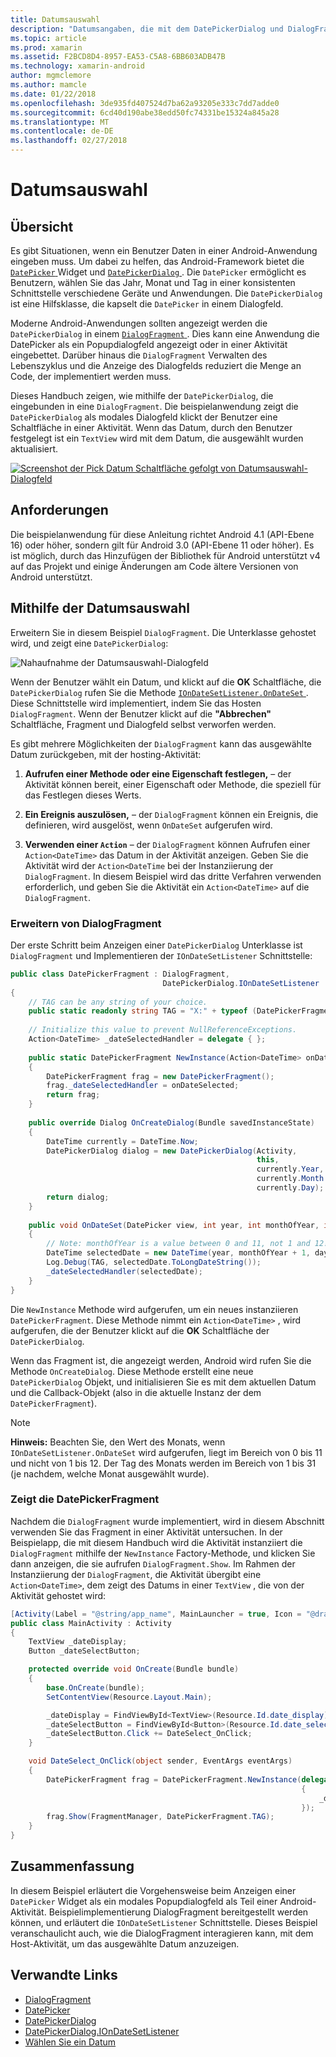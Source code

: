 ```yaml
---
title: Datumsauswahl
description: "Datumsangaben, die mit dem DatePickerDialog und DialogFragment auswählen"
ms.topic: article
ms.prod: xamarin
ms.assetid: F2BCD8D4-8957-EA53-C5A8-6BB603ADB47B
ms.technology: xamarin-android
author: mgmclemore
ms.author: mamcle
ms.date: 01/22/2018
ms.openlocfilehash: 3de935fd407524d7ba62a93205e333c7dd7adde0
ms.sourcegitcommit: 6cd40d190abe38edd50fc74331be15324a845a28
ms.translationtype: MT
ms.contentlocale: de-DE
ms.lasthandoff: 02/27/2018
---
```

# <a name="date-picker"></a>Datumsauswahl

## <a name="overview"></a>Übersicht

Es gibt Situationen, wenn ein Benutzer Daten in einer Android-Anwendung eingeben muss. Um dabei zu helfen, das Android-Framework bietet die [ `DatePicker` ](https://developer.xamarin.com/api/type/Android.Widget.DatePicker/) Widget und [ `DatePickerDialog` ](https://developer.xamarin.com/api/type/Android.App.DatePickerDialog/) . Die `DatePicker` ermöglicht es Benutzern, wählen Sie das Jahr, Monat und Tag in einer konsistenten Schnittstelle verschiedene Geräte und Anwendungen. Die `DatePickerDialog` ist eine Hilfsklasse, die kapselt die `DatePicker` in einem Dialogfeld.

Moderne Android-Anwendungen sollten angezeigt werden die `DatePickerDialog` in einem [ `DialogFragment` ](https://developer.xamarin.com/api/type/Android.App.DialogFragment/). Dies kann eine Anwendung die DatePicker als ein Popupdialogfeld angezeigt oder in einer Aktivität eingebettet. Darüber hinaus die `DialogFragment` Verwalten des Lebenszyklus und die Anzeige des Dialogfelds reduziert die Menge an Code, der implementiert werden muss.

Dieses Handbuch zeigen, wie mithilfe der `DatePickerDialog`, die eingebunden in eine `DialogFragment`. Die beispielanwendung zeigt die `DatePickerDialog` als modales Dialogfeld klickt der Benutzer eine Schaltfläche in einer Aktivität. Wenn das Datum, durch den Benutzer festgelegt ist ein `TextView` wird mit dem Datum, die ausgewählt wurden aktualisiert.

[![Screenshot der Pick Datum Schaltfläche gefolgt von Datumsauswahl-Dialogfeld](date-picker-images/image-01-sml.png)](date-picker-images/image-01.png)

## <a name="requirements"></a>Anforderungen

Die beispielanwendung für diese Anleitung richtet Android 4.1 (API-Ebene
16) oder höher, sondern gilt für Android 3.0 (API-Ebene 11 oder höher). Es ist möglich, durch das Hinzufügen der Bibliothek für Android unterstützt v4 auf das Projekt und einige Änderungen am Code ältere Versionen von Android unterstützt.

## <a name="using-the-datepicker"></a>Mithilfe der Datumsauswahl

Erweitern Sie in diesem Beispiel `DialogFragment`. Die Unterklasse gehostet wird, und zeigt eine `DatePickerDialog`:

![Nahaufnahme der Datumsauswahl-Dialogfeld](date-picker-images/image-02.png)

Wenn der Benutzer wählt ein Datum, und klickt auf die **OK** Schaltfläche, die `DatePickerDialog` rufen Sie die Methode [ `IOnDateSetListener.OnDateSet` ](https://developer.xamarin.com/api/member/Android.App.DatePickerDialog+IOnDateSetListener.OnDateSet/p/Android.Widget.DatePicker/System.Int32/System.Int32/System.Int32/).
Diese Schnittstelle wird implementiert, indem Sie das Hosten `DialogFragment`. Wenn der Benutzer klickt auf die **"Abbrechen"** Schaltfläche, Fragment und Dialogfeld selbst verworfen werden.

Es gibt mehrere Möglichkeiten der `DialogFragment` kann das ausgewählte Datum zurückgeben, mit der hosting-Aktivität:

1. **Aufrufen einer Methode oder eine Eigenschaft festlegen,** &ndash; der Aktivität können bereit, einer Eigenschaft oder Methode, die speziell für das Festlegen dieses Werts.

2. **Ein Ereignis auszulösen,** &ndash; der `DialogFragment` können ein Ereignis, die definieren, wird ausgelöst, wenn `OnDateSet` aufgerufen wird.

3. **Verwenden einer `Action`**  &ndash; der `DialogFragment` können Aufrufen einer `Action<DateTime>` das Datum in der Aktivität anzeigen. Geben Sie die Aktivität wird der `Action<DateTime` bei der Instanziierung der `DialogFragment`. In diesem Beispiel wird das dritte Verfahren verwenden erforderlich, und geben Sie die Aktivität ein `Action<DateTime>` auf die `DialogFragment`.


<a name="extending_dialogfragment" />

### <a name="extending-dialogfragment"></a>Erweitern von DialogFragment

Der erste Schritt beim Anzeigen einer `DatePickerDialog` Unterklasse ist `DialogFragment` und Implementieren der `IOnDateSetListener` Schnittstelle:

```csharp
public class DatePickerFragment : DialogFragment, 
                                  DatePickerDialog.IOnDateSetListener
{
    // TAG can be any string of your choice.
    public static readonly string TAG = "X:" + typeof (DatePickerFragment).Name.ToUpper();
    
    // Initialize this value to prevent NullReferenceExceptions.
    Action<DateTime> _dateSelectedHandler = delegate { };
    
    public static DatePickerFragment NewInstance(Action<DateTime> onDateSelected)
    {
        DatePickerFragment frag = new DatePickerFragment();
        frag._dateSelectedHandler = onDateSelected;
        return frag;
    }
    
    public override Dialog OnCreateDialog(Bundle savedInstanceState)
    {
        DateTime currently = DateTime.Now;
        DatePickerDialog dialog = new DatePickerDialog(Activity, 
                                                       this, 
                                                       currently.Year, 
                                                       currently.Month - 1,
                                                       currently.Day);
        return dialog;
    }
    
    public void OnDateSet(DatePicker view, int year, int monthOfYear, int dayOfMonth)
    {
        // Note: monthOfYear is a value between 0 and 11, not 1 and 12!
        DateTime selectedDate = new DateTime(year, monthOfYear + 1, dayOfMonth);
        Log.Debug(TAG, selectedDate.ToLongDateString());
        _dateSelectedHandler(selectedDate);
    }
}
```

Die `NewInstance` Methode wird aufgerufen, um ein neues instanziieren `DatePickerFragment`. Diese Methode nimmt ein `Action<DateTime>` , wird aufgerufen, die der Benutzer klickt auf die **OK** Schaltfläche der `DatePickerDialog`.

Wenn das Fragment ist, die angezeigt werden, Android wird rufen Sie die Methode `OnCreateDialog`. Diese Methode erstellt eine neue `DatePickerDialog` Objekt, und initialisieren Sie es mit dem aktuellen Datum und die Callback-Objekt (also in die aktuelle Instanz der dem `DatePickerFragment`).


> [!NOTE]
> **Hinweis:** Beachten Sie, den Wert des Monats, wenn `IOnDateSetListener.OnDateSet` wird aufgerufen, liegt im Bereich von 0 bis 11 und nicht von 1 bis 12. Der Tag des Monats werden im Bereich von 1 bis 31 (je nachdem, welche Monat ausgewählt wurde).


<a name="date_picker_fragment" />

### <a name="showing-the-datepickerfragment"></a>Zeigt die DatePickerFragment

Nachdem die `DialogFragment` wurde implementiert, wird in diesem Abschnitt verwenden Sie das Fragment in einer Aktivität untersuchen. In der Beispielapp, die mit diesem Handbuch wird die Aktivität instanziiert die `DialogFragment` mithilfe der `NewInstance` Factory-Methode, und klicken Sie dann anzeigen, die sie aufrufen `DialogFragment.Show`. Im Rahmen der Instanziierung der `DialogFragment`, die Aktivität übergibt eine `Action<DateTime>`, dem zeigt des Datums in einer `TextView` , die von der Aktivität gehostet wird:

```csharp
[Activity(Label = "@string/app_name", MainLauncher = true, Icon = "@drawable/icon")]
public class MainActivity : Activity
{
    TextView _dateDisplay;
    Button _dateSelectButton;

    protected override void OnCreate(Bundle bundle)
    {
        base.OnCreate(bundle);
        SetContentView(Resource.Layout.Main);

        _dateDisplay = FindViewById<TextView>(Resource.Id.date_display);
        _dateSelectButton = FindViewById<Button>(Resource.Id.date_select_button);
        _dateSelectButton.Click += DateSelect_OnClick;
    }

    void DateSelect_OnClick(object sender, EventArgs eventArgs)
    {
        DatePickerFragment frag = DatePickerFragment.NewInstance(delegate(DateTime time)
                                                                 {
                                                                     _dateDisplay.Text = time.ToLongDateString();
                                                                 });
        frag.Show(FragmentManager, DatePickerFragment.TAG);
    }
}
```

<a name="summary" />

## <a name="summary"></a>Zusammenfassung

In diesem Beispiel erläutert die Vorgehensweise beim Anzeigen einer `DatePicker` Widget als ein modales Popupdialogfeld als Teil einer Android-Aktivität. Beispielimplementierung DialogFragment bereitgestellt werden können, und erläutert die `IOnDateSetListener` Schnittstelle. Dieses Beispiel veranschaulicht auch, wie die DialogFragment interagieren kann, mit dem Host-Aktivität, um das ausgewählte Datum anzuzeigen.


## <a name="related-links"></a>Verwandte Links

- [DialogFragment](https://developer.xamarin.com/api/type/Android.App.DialogFragment/)
- [DatePicker](https://developer.xamarin.com/api/type/Android.Widget.DatePicker/)
- [DatePickerDialog](https://developer.xamarin.com/api/type/Android.App.DatePickerDialog/)
- [DatePickerDialog.IOnDateSetListener](https://developer.xamarin.com/api/type/Android.App.DatePickerDialog+IOnDateSetListener/)
- [Wählen Sie ein Datum](https://github.com/xamarinhttps://developer.xamarin.com/recipes/tree/master/android/controls/datepicker/select_a_date)
